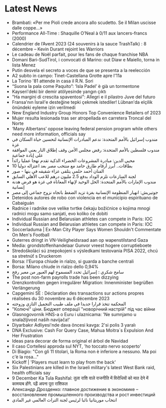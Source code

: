 # Latest News
-  Brambati: «Per me Pioli crede ancora allo scudetto. Se il Milan uscisse dalle coppe…»
-  Performance All-Time : Shaquille O’Neal à 0/11 aux lancers-francs (2000)
-  Calendrier de l’Avent 2023 (24 souvenirs à la sauce TrashTalk) : 8 décembre – Kevin Durant rejoint les Warriors
-  Le cadeau de Noël parfait, pour les fans de chaque franchise NBA
-  Domani Bari-SudTirol, i convocati di Marino: out Diaw e Maiello, torna in lista Menez
-  Putin desvela el secreto a voces de que se presenta a la reelección
-  A2 subito in campo: Tinet-Castellana Grotte apre l'11a
-  La Torino '81 attende in casa il R.N. Sori
-  “Suona la pala come Paquito”: ‘Isla Padel’ è già un tormentone
-  Kayseri'deki bir demir atölyesinde yangın çıktı
-  "Ha margini di crescita spaventosi": Allegri e il pilastro Juve del futuro
-  Fransa'nın İsrail'e desteğine tepki çekmek istediler! Lübnan'da elçilik önündeki eyleme izin verilmedi
-  New England Industry Group Honors Top Convenience Retailers of 2023
-  Mujer resulta lesionada tras ser atropellada en carretera Troncal del Norte
-  ‘Many Albertans’ oppose leaving federal pension program while others need more information, officials say
-  مندوب إسرائيل بالأمم المتحدة: ندعم المبادرات الإنسانية لتحسين حياة السكان في غزة
-  مندوب فلسطين بالأمم المتحدة: رفض مجلس الأمن وقف إطلاق النار يعني الموافقة على إبادة جماعية
-  محيي الدين: مبادرة المشروعات الخضراء الذكية تقدم نهجا عمليا رائداً
-  10 بطاقات.. أبرز أرقام طارق حامد مع منتخب مصر بعد اعتزاله دوليا
-  الفنان أحمد حلمي يتلقى عزاء شقيقه في بنها - صور
-  لجنة المنازعات تلزم الوداد بدفع 2.5 مليون درهم للاعب الأهلي السابق
-  مندوب الإمارات بالأمم المتحدة: الحل الوحيد لإنهاء المعاناة في غزة هو فرض هدنة إنسانية
-  جوتيريش: انهيار المنظومة الإنسانية بغزة تزيد الضغط باتجاه نزوح جماعي إلى مصر
-  Detenidos autores de robo con violencia en el municipio espirituano de Cabaiguán
-  Radnice i radnike ove velike tvrtke čekaju božićnice o kojima mnogi radnici mogu samo sanjati, evo koliko će dobiti
-  Individual Russian and Belarusian athletes can compete in Paris: IOC
-  Individual Russian and Belarusian athletes can compete in Paris: IOC
-  Soccerladuma | Ex-Man City Player Says Women Shouldn't Commentate On Men's Football
-  Guterres dringt in VN-Veiligheidsraad aan op wapenstilstand Gaza
-  Media: grondstoffenhandelaar Gunvor vreest hogere corruptieboete
-  Stredoškoláci sú znepokojení s výsledkami testovania PISA 2022, chcú sa stretnúť s Druckerom
-  Borsa: l'Europa chiude in rialzo, si guarda a banche centrali
-  Borsa: Milano chiude in rialzo dello 0,94%
-  سامح شكري : إسرائيل تحدد المسموح لهم العبور من معبر رفح
-  The post non-farm payrolls trade has been dizzying
-  Grenzkontrollen gegen irregulärer Migration: Innenminister begrüßen Verlängerung
-  Capgemini SE : Déclaration des transactions sur actions propres réalisées du 30 novembre au 6 décembre 2023
-  المحكمة تتخذ قرارا جديدا في ملف طبيب التجميل التازي وزوجته
-  "Колючі" ціни. Бюджет операції "новорічний настрій" під час війни
-  Glasnogovornik HNS-a o Euru i ulaznicama: 'Ne sumnjamo u snalažljivost naših navijača!'
-  Diyarbakır Adliyesi'nde dava öncesi kavga: 2'si polis 3 yaralı
-  DNA Exclusive: Cash For Query Case, Mahua Moitra`s Expulsion And Her Frustration
-  Ideas para decorar de forma original el árbol de Navidad
-  Il caso Cortellesi approda sul NYT, 'ho toccato nervo scoperto'
-  Di Biagio: "Con gli 11 titolari, la Roma non è inferiore a nessuno. Ma poi c'è la rosa..."
-  Kickoff | 'Players must learn to play from the back'
-  Six Palestinians are killed in the Israeli military's latest West Bank raid, health officials say
-  9 December Ka Tula Rashifal: तुला राशि वाले राजनीति में विरोधियों को मात देने में कामयाब होंगे. पढे़ें अपना पूरा राशिफल
-  Александр Дрозденко: главное достижение в экономике – восстановление промышленного производства и рост инвестиций
-  انتخاب موريتانيا نائبا لرئيس لجنة التراث العالمي غير المادي
